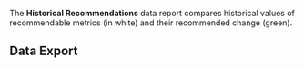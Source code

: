 The **Historical Recommendations** data report compares historical values of recommendable metrics (in white) and their recommended change (green).

## Data Export

